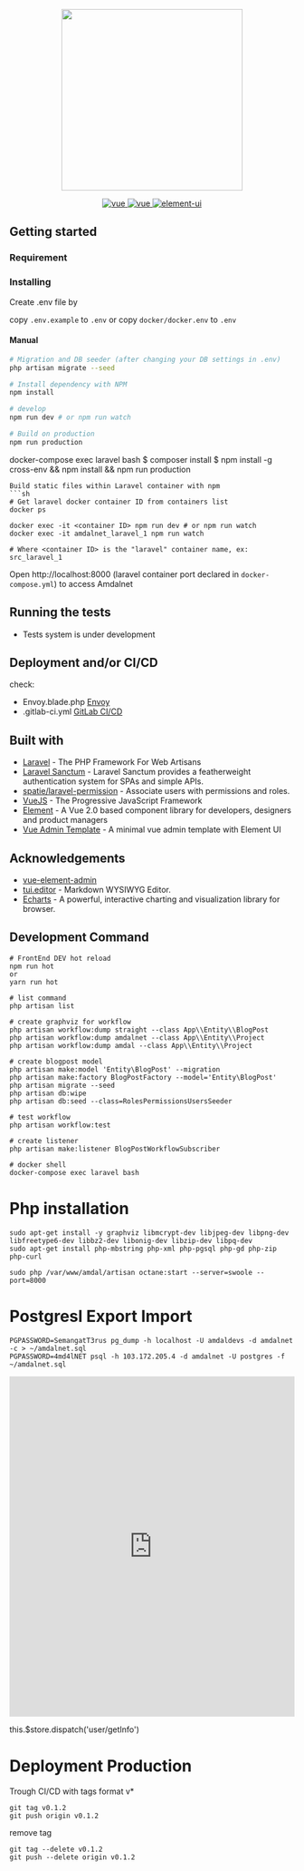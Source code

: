 <p align="center">
  <img width="320" src="http://153.92.4.138/amdal_info/img/logo.png">
</p>
<p align="center">
  <a href="https://laravel.com">
    <img src="https://img.shields.io/badge/laravel-7.3-brightgreen.svg" alt="vue">
  </a>
  <a href="https://github.com/vuejs/vue">
    <img src="https://img.shields.io/badge/vue-2.6.10-brightgreen.svg" alt="vue">
  </a>
  <a href="https://github.com/ElemeFE/element">
    <img src="https://img.shields.io/badge/element--ui-2.13.0-brightgreen.svg" alt="element-ui">
  </a>
</p>


## Getting started

### Requirement

### Installing

Create .env file by

copy `.env.example` to `.env`
or
copy `docker/docker.env` to `.env`
#### Manual

```bash
# Migration and DB seeder (after changing your DB settings in .env)
php artisan migrate --seed

# Install dependency with NPM
npm install

# develop
npm run dev # or npm run watch

# Build on production
npm run production
```


docker-compose exec laravel bash
$ composer install
$ npm install -g cross-env && npm install && npm run production
```
Build static files within Laravel container with npm
```sh
# Get laravel docker container ID from containers list
docker ps

docker exec -it <container ID> npm run dev # or npm run watch
docker exec -it amdalnet_laravel_1 npm run watch

# Where <container ID> is the "laravel" container name, ex: src_laravel_1
```
Open http://localhost:8000 (laravel container port declared in `docker-compose.yml`) to access Amdalnet

## Running the tests
* Tests system is under development

## Deployment and/or CI/CD
check:
- Envoy.blade.php [Envoy](https://laravel.com/docs/5.8/envoy)
- .gitlab-ci.yml [GitLab CI/CD](https://about.gitlab.com/product/continuous-integration/)
## Built with
* [Laravel](https://laravel.com/) - The PHP Framework For Web Artisans
* [Laravel Sanctum](https://github.com/laravel/sanctum/) - Laravel Sanctum provides a featherweight authentication system for SPAs and simple APIs.
* [spatie/laravel-permission](https://github.com/spatie/laravel-permission) - Associate users with permissions and roles.
* [VueJS](https://vuejs.org/) - The Progressive JavaScript Framework
* [Element](https://element.eleme.io/) - A  Vue 2.0 based component library for developers, designers and product managers
* [Vue Admin Template](https://github.com/PanJiaChen/vue-admin-template) - A minimal vue admin template with Element UI


## Acknowledgements

* [vue-element-admin](https://panjiachen.github.io/vue-element-admin/#/) 
* [tui.editor](https://github.com/nhnent/tui.editor) - Markdown WYSIWYG Editor.
* [Echarts](http://echarts.apache.org/) - A powerful, interactive charting and visualization library for browser.


## Development Command

```
# FrontEnd DEV hot reload
npm run hot
or
yarn run hot

# list command
php artisan list

# create graphviz for workflow 
php artisan workflow:dump straight --class App\\Entity\\BlogPost
php artisan workflow:dump amdalnet --class App\\Entity\\Project
php artisan workflow:dump amdal --class App\\Entity\\Project

# create blogpost model
php artisan make:model 'Entity\BlogPost' --migration
php artisan make:factory BlogPostFactory --model='Entity\BlogPost'
php artisan migrate --seed
php artisan db:wipe
php artisan db:seed --class=RolesPermissionsUsersSeeder

# test workflow
php artisan workflow:test

# create listener
php artisan make:listener BlogPostWorkflowSubscriber

# docker shell
docker-compose exec laravel bash
```

# Php installation
```
sudo apt-get install -y graphviz libmcrypt-dev libjpeg-dev libpng-dev libfreetype6-dev libbz2-dev libonig-dev libzip-dev libpq-dev
sudo apt-get install php-mbstring php-xml php-pgsql php-gd php-zip php-curl
```

```
sudo php /var/www/amdal/artisan octane:start --server=swoole --port=8000 
```

# Postgresl Export Import
```
PGPASSWORD=SemangatT3rus pg_dump -h localhost -U amdaldevs -d amdalnet -c > ~/amdalnet.sql
PGPASSWORD=4md4lNET psql -h 103.172.205.4 -d amdalnet -U postgres -f ~/amdalnet.sql
```

<iframe name="embed_readwrite" src="http://192.168.7.23:9001/p/6?showControls=true&showChat=true&showLineNumbers=true&useMonospaceFont=false" width="100%" height="600" frameborder="0"></iframe>

this.$store.dispatch('user/getInfo')

# Deployment Production

Trough CI/CD with tags format v*

```
git tag v0.1.2
git push origin v0.1.2
```

remove tag

```
git tag --delete v0.1.2
git push --delete origin v0.1.2
```